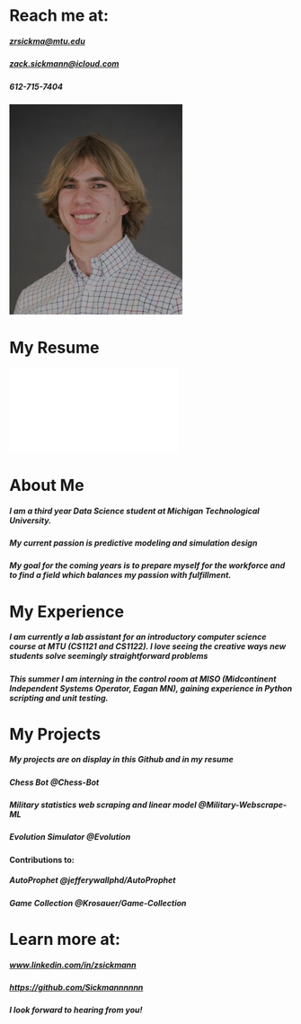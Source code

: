 # Reach me at:
##### zrsickma@mtu.edu
##### zack.sickmann@icloud.com
##### 612-715-7404
![Professional Headshot](resources/HeadShot.jpg)
# My Resume
![Resume](resources/Resume.pdf)
# About Me
##### I am a third year Data Science student at Michigan Technological University.
##### My current passion is predictive modeling and simulation design
##### My goal for the coming years is to prepare myself for the workforce and to find a field which balances my passion with fulfillment.
# My Experience
##### I am currently a lab assistant for an introductory computer science course at MTU (CS1121 and CS1122). I love seeing the creative ways new students solve seemingly straightforward problems
##### This summer I am interning in the control room at MISO (Midcontinent Independent Systems Operator, Eagan MN), gaining experience in Python scripting and unit testing.
# My Projects
##### My projects are on display in this Github and in my resume
##### Chess Bot @Chess-Bot
##### Military statistics web scraping and linear model @Military-Webscrape-ML
##### Evolution Simulator @Evolution
#### Contributions to:
##### AutoProphet @jefferywallphd/AutoProphet
##### Game Collection @Krosauer/Game-Collection
# Learn more at:
##### www.linkedin.com/in/zsickmann
##### https://github.com/Sickmannnnnn
##### I look forward to hearing from you!